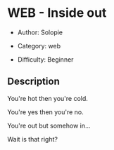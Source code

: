 # WEB - Inside out

  - Author: Solopie

  - Category: web

  - Difficulty: Beginner



## Description

You're hot then you're cold.

You're yes then you're no.

You're out but somehow in...

Wait is that right?
